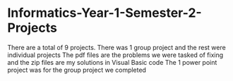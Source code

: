 # Informatics-Year-1-Semester-2-Projects
There are a total of 9 projects.
There was 1 group project and the rest were individual projects
The pdf files are the problems we were tasked of fixing and the zip files are my solutions in Visual Basic code
The 1 power point project was for the group project we completed

